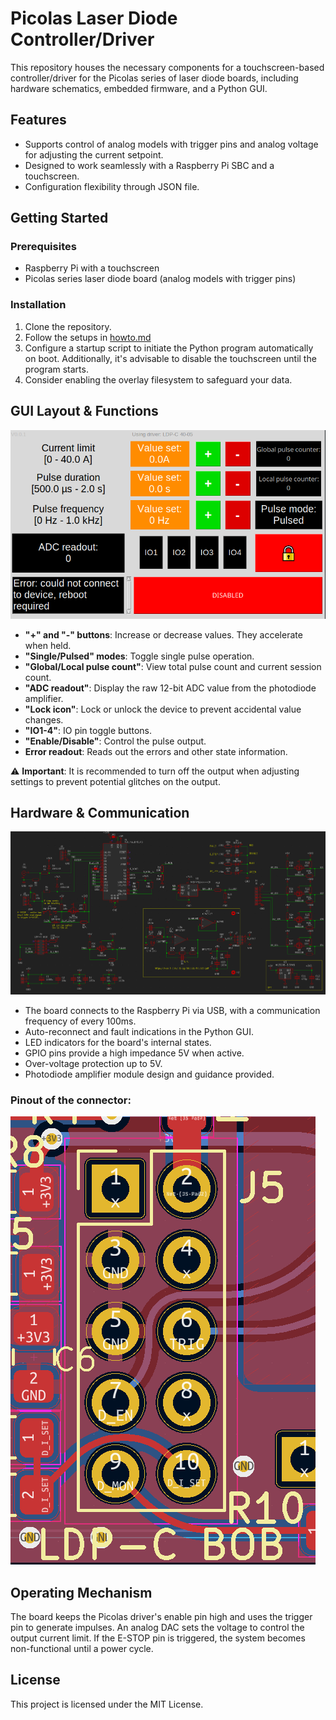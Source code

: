 # Picolas Laser Diode Controller/Driver

This repository houses the necessary components for a touchscreen-based controller/driver for the Picolas series of laser diode boards, including hardware schematics, embedded firmware, and a Python GUI.

## Features

- Supports control of analog models with trigger pins and analog voltage for adjusting the current setpoint.
- Designed to work seamlessly with a Raspberry Pi SBC and a touchscreen.
- Configuration flexibility through JSON file.

## Getting Started

### Prerequisites

- Raspberry Pi with a touchscreen
- Picolas series laser diode board (analog models with trigger pins)

### Installation

1. Clone the repository.
2. Follow the setups in [howto.md](https://github.com/diminDDL/PicoLasDriver/blob/main/howto.md)
3. Configure a startup script to initiate the Python program automatically on boot. Additionally, it's advisable to disable the touchscreen until the program starts.
4. Consider enabling the overlay filesystem to safeguard your data.

## GUI Layout & Functions

![GUI](https://github.com/diminDDL/PicoLasDriver/blob/main/images/GUI.png?raw=true)

- **"+" and "-" buttons**: Increase or decrease values. They accelerate when held.
- **"Single/Pulsed" modes**: Toggle single pulse operation.
- **"Global/Local pulse count"**: View total pulse count and current session count.
- **"ADC readout"**: Display the raw 12-bit ADC value from the photodiode amplifier.
- **"Lock icon"**: Lock or unlock the device to prevent accidental value changes.
- **"IO1-4"**: IO pin toggle buttons.
- **"Enable/Disable"**: Control the pulse output.
- **Error readout**: Reads out the errors and other state information.

⚠️ **Important**: It is recommended to turn off the output when adjusting settings to prevent potential glitches on the output.

## Hardware & Communication

![Schematic](https://github.com/diminDDL/PicoLasDriver/blob/main/images/schematic.png?raw=true)

- The board connects to the Raspberry Pi via USB, with a communication frequency of every 100ms.
- Auto-reconnect and fault indications in the Python GUI.
- LED indicators for the board's internal states.
- GPIO pins provide a high impedance 5V when active.
- Over-voltage protection up to 5V.
- Photodiode amplifier module design and guidance provided.

### Pinout of the connector:
![Schematic](https://github.com/diminDDL/PicoLasDriver/blob/main/images/pinout.png?raw=true)


## Operating Mechanism

The board keeps the Picolas driver's enable pin high and uses the trigger pin to generate impulses. An analog DAC sets the voltage to control the output current limit. If the E-STOP pin is triggered, the system becomes non-functional until a power cycle.

## License

This project is licensed under the MIT License.
